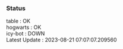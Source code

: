 ### Status


table : OK  
hogwarts : OK  
icy-bot : DOWN  
Latest Update : 2023-08-21 07:07:07.209560
